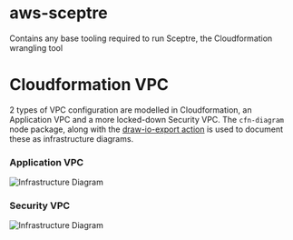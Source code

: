 # aws-sceptre
Contains any base tooling required to run Sceptre, the Cloudformation wrangling tool


# Cloudformation VPC

2 types of VPC configuration are modelled in Cloudformation, an Application VPC and a more locked-down Security VPC. The `cfn-diagram` node package, along with the [draw-io-export action](https://github.com/marketplace/actions/draw-io-export-action) is used to document these as infrastructure diagrams.

### Application VPC
![Infrastructure Diagram](drawio-export/application_vpc.png)

### Security VPC
![Infrastructure Diagram](drawio-export/security_vpc.png)
